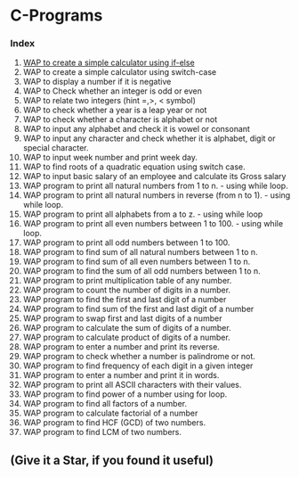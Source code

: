 # C-Programs 

### Index
1. <a href="https://github.com/abhishek-shukla21/C-Programs/blob/main/WAP%20to%20create%20a%20simple%20calculator%20using%20if-else.c"> WAP to create a simple calculator using if-else </a> <br>
2. WAP to create a simple calculator using switch-case <br>
3. WAP to display a number if it is negative <br>
4. WAP to Check whether an integer is odd or even <br>
5. WAP to relate two integers (hint =,>, < symbol) <br>
6. WAP to check whether a year is a leap year or not <br>
7. WAP to check whether a character is alphabet or not <br>
8. WAP to input any alphabet and check it is vowel or consonant <br>
9. WAP to input any character and check whether it is alphabet, digit or special character. <br>
10. WAP to input week number and print week day. <br>
11. WAP to find roots of a quadratic equation using switch case. <br>
12. WAP to input basic salary of an employee and calculate its Gross salary <br>
13. WAP program to print all natural numbers from 1 to n. - using while loop. <br>
14. WAP program to print all natural numbers in reverse (from n to 1). - using while loop. <br>
15. WAP program to print all alphabets from a to z. - using while loop <br>
16. WAP program to print all even numbers between 1 to 100. - using while loop. <br>
17. WAP program to print all odd numbers between 1 to 100. <br>
18. WAP program to find sum of all natural numbers between 1 to n. <br>
19. WAP program to find sum of all even numbers between 1 to n. <br>
20. WAP program to find the sum of all odd numbers between 1 to n. <br>
21. WAP program to print multiplication table of any number. <br>
22. WAP program to count the number of digits in a number. <br>
23. WAP program to find the first and last digit of a number <br>
24. WAP program to find sum of the first and last digit of a number <br>
25. WAP program to swap first and last digits of a number <br>
26. WAP program to calculate the sum of digits of a number. <br>
27. WAP program to calculate product of digits of a number. <br>
28. WAP program to enter a number and print its reverse. <br>
29. WAP program to check whether a number is palindrome or not. <br>
30. WAP program to find frequency of each digit in a given integer <br>
31. WAP program to enter a number and print it in words.<br>
32. WAP program to print all ASCII characters with their values. <br> 
33. WAP program to find power of a number using for loop. <br> 
34. WAP program to find all factors of a number. <br>
35. WAP program to calculate factorial of a number <br>
36. WAP program to find HCF (GCD) of two numbers. <br>
37. WAP program to find LCM of two numbers. <br>




##  (Give it a Star, if you found it useful)
